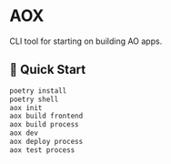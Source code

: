 # AOX

CLI tool for starting on building AO apps.

## 🚀 Quick Start

```bash
poetry install
poetry shell
aox init
aox build frontend
aox build process
aox dev
aox deploy process
aox test process


```
